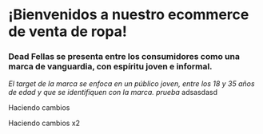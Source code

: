 # ¡Bienvenidos a nuestro ecommerce de venta de ropa!
### Dead Fellas se presenta entre los consumidores como una marca de vanguardia, con espíritu joven e informal.
*El target de la marca se enfoca en un público joven, entre los 18 y 35 años de edad y que se identifiquen con la marca.*
*prueba* adsasdasd

Haciendo cambios 

Haciendo cambios x2